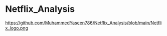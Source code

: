 # Netflix_Analysis

https://github.com/MuhammedYaseen786/Netflix_Analysis/blob/main/Netflix_logo.png

